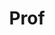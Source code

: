 ---
layout: person
given: Emily
family: Shuckburgh
department: Cambridge Zero
title: Prof
job_title: ' Director'
crsid: efs20
image: /assets/upload/Shuckburgh_Emily.jpg
webpage: https://www.cst.cam.ac.uk/people/efs20
biography: "Prof Emily Shuckburgh is Director of Cambridge Zero, the University of
  Cambridge's major climate change initiative. She is also Professor of Environmental
  Data Science at the Department of Computer Science and Technology. \n\nShe is a
  mathematician and climate scientist and a Fellow of Darwin College, a Fellow of
  the Cambridge Institute for Sustainability Leadership, an Associate Fellow of the
  Centre for Science and Policy, a Fellow of the British Antarctic Survey and a Fellow
  of the Royal Meteorological Society.\n\nAt the University of Cambridge she is Director
  of the UKRI Centre for Doctoral Training on the Application of AI to the study of
  Environmental Risks (AI4ER), Academic Director of the Institute of Computing for
  Climate Science, and co-Director of the Centre for Landscape Regeneration. She worked
  for more than a decade at the British Antarctic Survey where her work included leading
  a UK national research programme on the Southern Ocean and its role in climate.
  Prior to that she undertook research at École Normale Supérieure in Paris and at
  MIT.  She has also acted as an advisor on climate to the UK Government in various
  capacities, including as a Friend of COP26.\n\nIn 2016 she was awarded an OBE for
  services to science and the public communication of science. She is co-author with
  HM King Charles III and Tony Juniper of the Ladybird Book on Climate Change.\n\nShe
  is Honorary President of the Aldersgate Group."
---